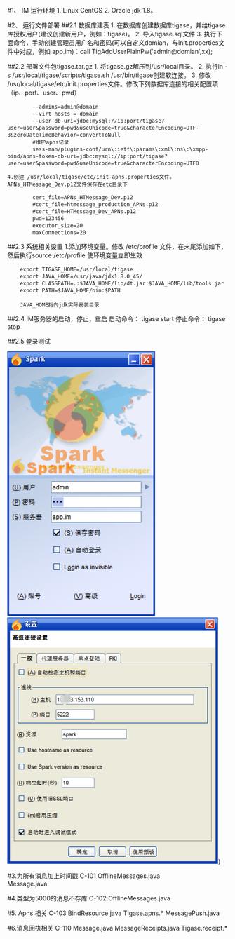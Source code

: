 #1、 IM 运行环境
	1. Linux CentOS
	2. Oracle jdk 1.8。

#2、 运行文件部署
##2.1 数据库建表
	1. 在数据库创建数据库tigase，并给tigase库授权用户(建议创建新用户，例如：tigase)。
	2. 导入tigase.sql文件
	3. 执行下面命令，手动创建管理员用户名和密码(可以自定义domian，与init.properties文件中对应，例如 app.im)：call TigAddUserPlainPw('admin@domian',xx);

##2.2 部署文件包tigase.tar.gz
	1. 将tigase.gz解压到/usr/local目录。
	2. 执行ln -s /usr/local/tigase/scripts/tigase.sh /usr/bin/tigase创建软连接。
	3. 修改 /usr/local/tigase/etc/init.properties文件。修改下列数据库连接的相关配置项（ip、port、user、pwd）
	
```
		--admins=admin@domain
		--virt-hosts = domain
		--user-db-uri=jdbc:mysql://ip:port/tigase?user=user&password=pwd&useUnicode=true&characterEncoding=UTF-8&zeroDateTimeBehavior=convertToNull
		#维护apns记录
		sess-man/plugins-conf/urn\:ietf\:params\:xml\:ns\:\xmpp-bind/apns-token-db-uri=jdbc:mysql://ip:port/tigase?user=user&password=pwd&useUnicode=true&characterEncoding=UTF8
```


	4.创建 /usr/local/tigase/etc/init-apns.properties文件。APNs_HTMessage_Dev.p12文件保存在etc目录下
```
		cert_file=APNs_HTMessage_Dev.p12
		#cert_file=htmessage_production_APNs.p12
		#cert_file=HTMessage_Dev_APNs.p12
		pwd=123456
		executor_size=20
		maxConnections=20
```


##2.3 系统相关设置
	1.添加环境变量。修改 /etc/profile 文件，在末尾添加如下，然后执行source /etc/profile 使环境变量立即生效
```
	export TIGASE_HOME=/usr/local/tigase
	export JAVA_HOME=/usr/java/jdk1.8.0_45/
	export CLASSPATH=.:$JAVA_HOME/lib/dt.jar:$JAVA_HOME/lib/tools.jar
	export PATH=$JAVA_HOME/bin:$PATH
	
	JAVA_HOME指向jdk实际安装目录
```
	
##2.4 IM服务器的启动，停止，重启
	启动命令： tigase start
 	停止命令： tigase stop
 	
##2.5 登录测试

![](/images/002.jpg)
![](/images/001.jpg))
	
#3.为所有消息加上时间戳 C-101
	 OfflineMessages.java  
	 Message.java	

#4.类型为5000的消息不存库 C-102
	OfflineMessages.java 
	
#5. Apns 相关 C-103
	BindResource.java
	Tigase.apns.*
	MessagePush.java
	
#6.消息回执相关 C-110
	Message.java
	MessageReceipts.java
	Tigase.receipt.*
	
	
	
	
	
	
	
	
	
	
	
	
	

